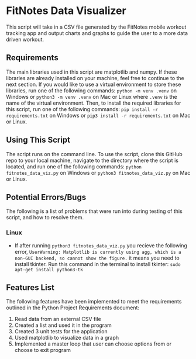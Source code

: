 # FitNotes Data Visualizer

This script will take in a CSV file generated by the FitNotes mobile workout tracking app and output charts and graphs to guide the user to a more data driven workout.

## Requirements

The main libraries used in this script are matplotlib and numpy. If these libraries are already installed on your machine, feel free to continue to the next section. If you would like to use a virtual environment to store these libraries, run one of the following commands: `python -m venv .venv` on Windows or `python3 -m venv .venv` on Mac or Linux where `.venv` is the name of the virtual environment. Then, to install the required libraries for this script, run one of the following commands: `pip install -r requirements.txt` on Windows or `pip3 install -r requirements.txt` on Mac or Linux.  

## Using This Script

The script runs on the command line. To use the script, clone this GitHub repo to your local machine, navigate to the directory where the script is located, and run one of the following commands: `python fitnotes_data_viz.py` on Windows or `python3 fitnotes_data_viz.py` on Mac or Linux.

## Potential Errors/Bugs

The following is a list of problems that were run into during testing of this script, and how to resolve them.

### Linux

- If after running `python3 fitnotes_data_viz.py` you recieve the following error, `UserWarning: Matplotlib is currently using agg, which is a non-GUI backend, so cannot show the figure.` it means you need to install tkinter. Run this command in the terminal to install tkinter: `sudo apt-get install python3-tk`

## Features List

The following features have been implemented to meet the requirements outlined in the Python Project Requirements document:
1. Read data from an external CSV file
2. Created a list and used it in the program
3. Created 3 unit tests for the application
4. Used matplotlib to visualize data in a graph
5. Implemented a master loop that user can choose options from or choose to exit program